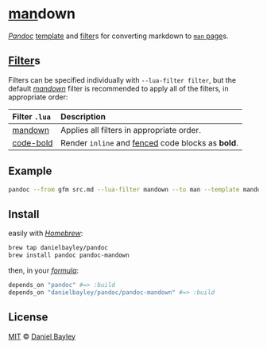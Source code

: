 [man]down
=========
_[Pandoc]_ [template] and [filter]s for converting markdown to [`man` page][man]s.

[Filter]s
---------
Filters can be specified individually with `--lua-filter filter`, but the default _[mandown]_ filter is recommended to apply all of the filters, in appropriate order:

| Filter `.lua` | Description                                           |
|:--------------|:------------------------------------------------------|
| [mandown]     | Applies all filters in appropriate order.             |
| [code-bold]   | Render `inline` and [fenced] code blocks as **bold**. |

Example
-------
~~~ sh
pandoc --from gfm src.md --lua-filter mandown --to man --template mandown > bin.1
~~~

Install
-------
easily with _[Homebrew]_:
~~~ sh
brew tap danielbayley/pandoc
brew install pandoc pandoc-mandown
~~~
then, in your _[formula]_:
~~~ rb
depends_on "pandoc" #=> :build
depends_on "danielbayley/pandoc/pandoc-mandown" #=> :build
~~~

License
-------
[MIT] © [Daniel Bayley]

[MIT]:              LICENSE.md
[Daniel Bayley]:    https://github.com/danielbayley

[pandoc]:           https://pandoc.org
[template]:         https://pandoc.org/MANUAL#templates
[filter]:           https://pandoc.org/lua-filters

[mandown]:          filters/mandown.lua
[code-bold]:        filters/code-bold.lua

[fenced]:           https://help.github.com/articles/creating-and-highlighting-code-blocks/#fenced-code-blocks

[man]:              https://en.wikipedia.org/wiki/Man_page

[homebrew]:         https://brew.sh
[formula]:          https://docs.brew.sh/Formula-Cookbook
